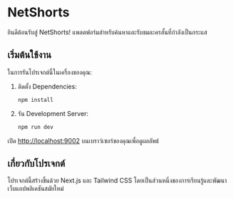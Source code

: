 # NetShorts

ยินดีต้อนรับสู่ NetShorts! แพลตฟอร์มสำหรับค้นหาและรับชมละครสั้นที่กำลังเป็นกระแส

## เริ่มต้นใช้งาน

ในการรันโปรเจกต์นี้ในเครื่องของคุณ:

1.  ติดตั้ง Dependencies:
    ```bash
    npm install
    ```
2.  รัน Development Server:
    ```bash
    npm run dev
    ```

เปิด [http://localhost:9002](http://localhost:9002) บนเบราว์เซอร์ของคุณเพื่อดูผลลัพธ์

## เกี่ยวกับโปรเจกต์

โปรเจกต์นี้สร้างขึ้นด้วย Next.js และ Tailwind CSS โดยเป็นส่วนหนึ่งของการเรียนรู้และพัฒนาเว็บแอปพลิเคชันสมัยใหม่